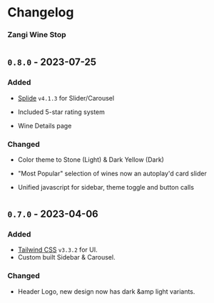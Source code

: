 # Changelog
### Zangi Wine Stop

#

## `0.8.0` - 2023-07-25

### Added

- [Splide](https://splidejs.com/) `v4.1.3` for Slider/Carousel

- Included 5-star rating system

- Wine Details page

### Changed

- Color theme to Stone (Light) & Dark Yellow (Dark)

- "Most Popular" selection of wines now an autoplay'd card slider

- Unified javascript for sidebar, theme toggle and button calls

#

## `0.7.0` - 2023-04-06

### Added

- [Tailwind CSS](https://tailwindcss.com) `v3.3.2` for UI.
- Custom built Sidebar &amp; Carousel.

### Changed
- Header Logo, new design now has dark &amp light variants.
